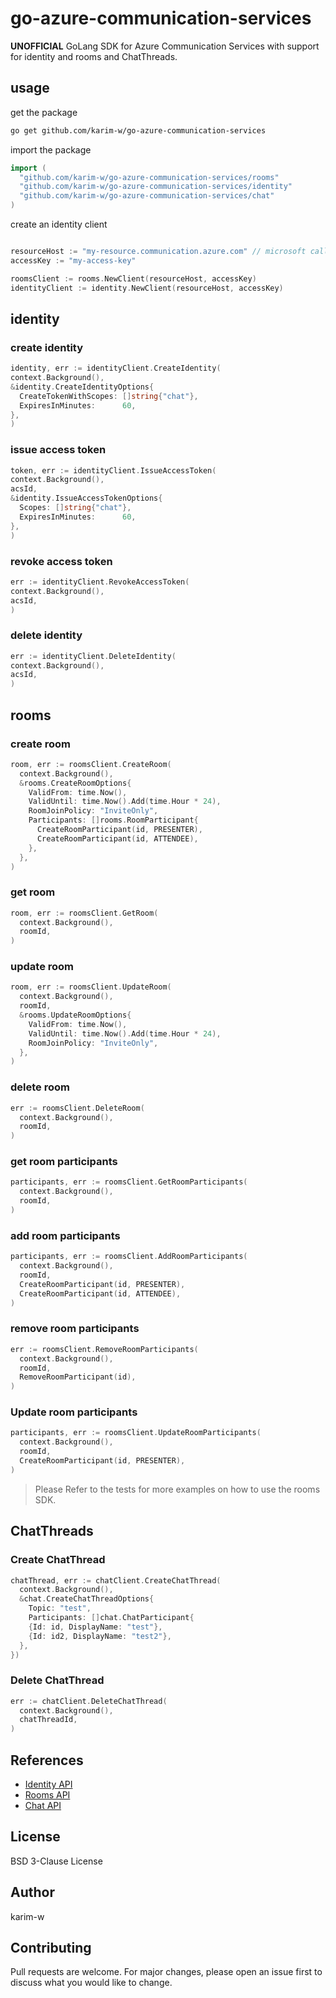 # go-azure-communication-services

**UNOFFICIAL** GoLang SDK for Azure Communication Services
with support for identity and rooms and ChatThreads.

## usage

get the package

```bash
go get github.com/karim-w/go-azure-communication-services
```

import the package

```go
import (
  "github.com/karim-w/go-azure-communication-services/rooms"
  "github.com/karim-w/go-azure-communication-services/identity"
  "github.com/karim-w/go-azure-communication-services/chat"
)
```

create an identity client

```go

resourceHost := "my-resource.communication.azure.com" // microsoft calls this endpoint
accessKey := "my-access-key"

roomsClient := rooms.NewClient(resourceHost, accessKey)
identityClient := identity.NewClient(resourceHost, accessKey)
```

## identity

### create identity

```go
identity, err := identityClient.CreateIdentity(
context.Background(),
&identity.CreateIdentityOptions{
  CreateTokenWithScopes: []string{"chat"},
  ExpiresInMinutes:      60,
},
)
```

### issue access token

```go
token, err := identityClient.IssueAccessToken(
context.Background(),
acsId,
&identity.IssueAccessTokenOptions{
  Scopes: []string{"chat"},
  ExpiresInMinutes:      60,
},
)
```

### revoke access token

```go
err := identityClient.RevokeAccessToken(
context.Background(),
acsId,
)
```

### delete identity

```go
err := identityClient.DeleteIdentity(
context.Background(),
acsId,
)
```

## rooms

### create room

```go
room, err := roomsClient.CreateRoom(
  context.Background(),
  &rooms.CreateRoomOptions{
    ValidFrom: time.Now(),
    ValidUntil: time.Now().Add(time.Hour * 24),
    RoomJoinPolicy: "InviteOnly",
    Participants: []rooms.RoomParticipant{
      CreateRoomParticipant(id, PRESENTER),
      CreateRoomParticipant(id, ATTENDEE),
    },
  },
)
```

### get room

```go
room, err := roomsClient.GetRoom(
  context.Background(),
  roomId,
)
```

### update room

```go
room, err := roomsClient.UpdateRoom(
  context.Background(),
  roomId,
  &rooms.UpdateRoomOptions{
    ValidFrom: time.Now(),
    ValidUntil: time.Now().Add(time.Hour * 24),
    RoomJoinPolicy: "InviteOnly",
  },
)
```

### delete room

```go
err := roomsClient.DeleteRoom(
  context.Background(),
  roomId,
)
```

### get room participants

```go
participants, err := roomsClient.GetRoomParticipants(
  context.Background(),
  roomId,
)
```

### add room participants

```go
participants, err := roomsClient.AddRoomParticipants(
  context.Background(),
  roomId,
  CreateRoomParticipant(id, PRESENTER),
  CreateRoomParticipant(id, ATTENDEE),
)
```

### remove room participants

```go
err := roomsClient.RemoveRoomParticipants(
  context.Background(),
  roomId,
  RemoveRoomParticipant(id),
)
```

### Update room participants

```go
participants, err := roomsClient.UpdateRoomParticipants(
  context.Background(),
  roomId,
  CreateRoomParticipant(id, PRESENTER),
)
```

> Please Refer to the tests for more examples on how to use the rooms SDK.

## ChatThreads

### Create ChatThread

```go
chatThread, err := chatClient.CreateChatThread(
  context.Background(),
  &chat.CreateChatThreadOptions{
    Topic: "test",
    Participants: []chat.ChatParticipant{
    {Id: id, DisplayName: "test"},
    {Id: id2, DisplayName: "test2"},
  },
})
```

### Delete ChatThread

```go
err := chatClient.DeleteChatThread(
  context.Background(),
  chatThreadId,
)
```

## References

- [Identity API](https://learn.microsoft.com/en-us/rest/api/communication/communication-identity)
- [Rooms API](https://learn.microsoft.com/en-us/rest/api/communication/rooms)
- [Chat API](https://learn.microsoft.com/en-us/rest/api/communication/chat/chat)

## License

BSD 3-Clause License

## Author

karim-w

## Contributing

Pull requests are welcome. For major changes, please open an issue first to discuss what you would like to change.
